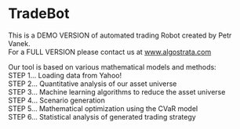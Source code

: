 # TradeBot
This is a DEMO VERSION of automated trading Robot created by Petr Vanek.<br/>
For a FULL VERSION please contact us at www.algostrata.com<br/>

Our tool is based on various mathematical models and methods:<br/>
STEP 1... Loading data from Yahoo! <br/>
STEP 2... Quantitative analysis of our asset universe<br/>
STEP 3... Machine learning algorithms to reduce the asset universe<br/>
STEP 4... Scenario generation<br/>
STEP 5... Mathematical optimization using the CVaR model<br/>
STEP 6... Statistical analysis of generated trading strategy
